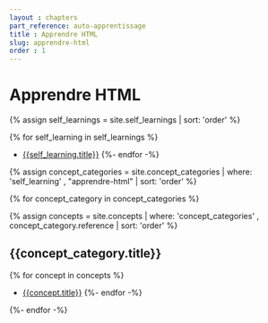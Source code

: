 ```yaml
---
layout : chapters
part_reference: auto-apprentissage
title : Apprendre HTML
slug: apprendre-html
order : 1
---
```


# Apprendre HTML

 

{% assign self_learnings = site.self_learnings | sort: 'order' %}

{% for self_learning in self_learnings  %}
- [{{self_learning.title}}]({{site.baseurl}}{{self_learning.url}})
{%- endfor -%}





{% assign concept_categories = site.concept_categories | where: 'self_learning' , "apprendre-html" | sort: 'order' %}

{% for concept_category in concept_categories  %}


{% assign concepts = site.concepts | where: 'concept_categories' , concept_category.reference | sort: 'order' %}

## {{concept_category.title}}


{% for concept in concepts %}
- [{{concept.title}}]({{site.baseurl}}{{concept.url}})
{%- endfor -%}

{%- endfor -%}